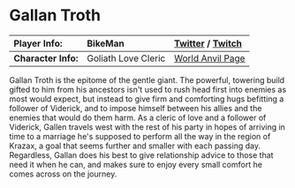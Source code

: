 # Gallan Troth

|**Player Info:**|BikeMan|[Twitter](https://twitter.com/BikeMan) / [Twitch](https://www.twitch.tv/bikeman)|
|:-|:-|:-|
|**Character Info:**|Goliath Love Cleric|[World Anvil Page](https://www.worldanvil.com/hero/2c5d4f10-45d0-4e97-8797-31d9dab9e7db)|

Gallan Troth is the epitome of the gentle giant. The powerful, towering build gifted to him from his ancestors isn't used to rush head first into enemies as most would expect, but instead to give firm and comforting hugs befitting a follower of Viderick, and to impose himself between his allies and the enemies that would do them harm. As a cleric of love and a follower of Viderick, Gallen travels west with the rest of his party in hopes of arriving in time to a marriage he's supposed to perform all the way in the region of Krazax, a goal that seems further and smaller with each passing day. Regardless, Gallan does his best to give relationship advice to those that need it when he can, and makes sure to enjoy every small comfort he comes across on the journey.
